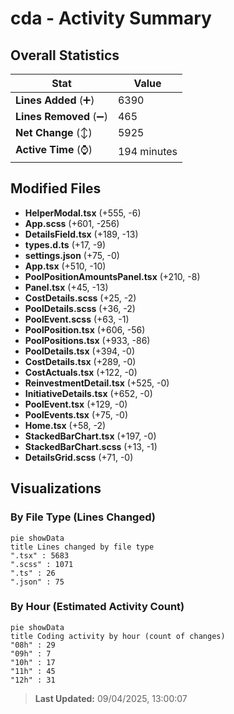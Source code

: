 # cda - Activity Summary 

## Overall Statistics

| Stat                   | Value                                                             |
| ---------------------- | ----------------------------------------------------------------- |
| **Lines Added** (➕)   | 6390                                          |
| **Lines Removed** (➖) | 465                                        |
| **Net Change** (↕)    | 5925                |
| **Active Time** (⌚)   | 194 minutes |


## Modified Files
- **HelperModal.tsx** (+555, -6)
- **App.scss** (+601, -256)
- **DetailsField.tsx** (+189, -13)
- **types.d.ts** (+17, -9)
- **settings.json** (+75, -0)
- **App.tsx** (+510, -10)
- **PoolPositionAmountsPanel.tsx** (+210, -8)
- **Panel.tsx** (+45, -13)
- **CostDetails.scss** (+25, -2)
- **PoolDetails.scss** (+36, -2)
- **PoolEvent.scss** (+63, -1)
- **PoolPosition.tsx** (+606, -56)
- **PoolPositions.tsx** (+933, -86)
- **PoolDetails.tsx** (+394, -0)
- **CostDetails.tsx** (+289, -0)
- **CostActuals.tsx** (+122, -0)
- **ReinvestmentDetail.tsx** (+525, -0)
- **InitiativeDetails.tsx** (+652, -0)
- **PoolEvent.tsx** (+129, -0)
- **PoolEvents.tsx** (+75, -0)
- **Home.tsx** (+58, -2)
- **StackedBarChart.tsx** (+197, -0)
- **StackedBarChart.scss** (+13, -1)
- **DetailsGrid.scss** (+71, -0)

## Visualizations

### By File Type (Lines Changed)

```mermaid
pie showData
title Lines changed by file type
".tsx" : 5683
".scss" : 1071
".ts" : 26
".json" : 75
```

### By Hour (Estimated Activity Count)

```mermaid
pie showData
title Coding activity by hour (count of changes)
"08h" : 29
"09h" : 7
"10h" : 17
"11h" : 45
"12h" : 31
```


> **Last Updated:** 09/04/2025, 13:00:07